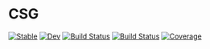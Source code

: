 # CSG

[![Stable](https://img.shields.io/badge/docs-stable-blue.svg)](https://MKAbdElrahman.github.io/CSG.jl/stable)
[![Dev](https://img.shields.io/badge/docs-dev-blue.svg)](https://MKAbdElrahman.github.io/CSG.jl/dev)
[![Build Status](https://github.com/MKAbdElrahman/CSG.jl/actions/workflows/CI.yml/badge.svg?branch=main)](https://github.com/MKAbdElrahman/CSG.jl/actions/workflows/CI.yml?query=branch%3Amain)
[![Build Status](https://travis-ci.com/MKAbdElrahman/CSG.jl.svg?branch=main)](https://travis-ci.com/MKAbdElrahman/CSG.jl)
[![Coverage](https://codecov.io/gh/MKAbdElrahman/CSG.jl/branch/main/graph/badge.svg)](https://codecov.io/gh/MKAbdElrahman/CSG.jl)

